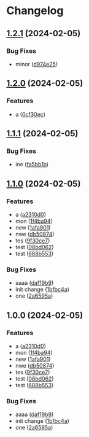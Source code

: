 # Changelog

## [1.2.1](https://github.com/nprashiyer/rp-monokle/compare/v1.2.0...v1.2.1) (2024-02-05)


### Bug Fixes

* minor ([d974e25](https://github.com/nprashiyer/rp-monokle/commit/d974e2563a2622d31dd669ae9afa8a2a6457d98e))

## [1.2.0](https://github.com/nprashiyer/rp-monokle/compare/v1.1.1...v1.2.0) (2024-02-05)


### Features

* a ([0cf30ec](https://github.com/nprashiyer/rp-monokle/commit/0cf30ece7236deba7a62f5488285739ab14903e8))

## [1.1.1](https://github.com/nprashiyer/rp-monokle/compare/v1.1.0...v1.1.1) (2024-02-05)


### Bug Fixes

* ine ([fa5bb1b](https://github.com/nprashiyer/rp-monokle/commit/fa5bb1b09656f08cf7120526f2a955d713f5de53))

## [1.1.0](https://github.com/nprashiyer/rp-monokle/compare/v1.0.0...v1.1.0) (2024-02-05)


### Features

* a ([a2310d0](https://github.com/nprashiyer/rp-monokle/commit/a2310d049679662315997328c0ef7d4918bf7029))
* mon ([1f4ba94](https://github.com/nprashiyer/rp-monokle/commit/1f4ba940624c23626d5671ca4f4cab84f88e2692))
* new ([1afa901](https://github.com/nprashiyer/rp-monokle/commit/1afa90162c844da0a326ac9f724202b8c7b71229))
* nwe ([db50874](https://github.com/nprashiyer/rp-monokle/commit/db50874e73232aa0c711830421958f1d3e53a221))
* tes ([9f30ce7](https://github.com/nprashiyer/rp-monokle/commit/9f30ce7bed049711d43203c8198e2fc0bc7c3022))
* test ([08bd062](https://github.com/nprashiyer/rp-monokle/commit/08bd062b642a06b43637f25bf3d9a741b629f6f2))
* test ([688b553](https://github.com/nprashiyer/rp-monokle/commit/688b55320325493ccacd46a64ea6ddf360287550))


### Bug Fixes

* aaaa ([daf19b9](https://github.com/nprashiyer/rp-monokle/commit/daf19b9bf700e71e4ead246c5dba5241f93d4935))
* init change ([1bfbc4a](https://github.com/nprashiyer/rp-monokle/commit/1bfbc4a13b3db13c585e75b8ac440489f1772f2d))
* one ([2a6595a](https://github.com/nprashiyer/rp-monokle/commit/2a6595a78a8418fb1a253088d0e7249e66c9f93e))

## 1.0.0 (2024-02-05)


### Features

* a ([a2310d0](https://github.com/nprashiyer/rp-monokle/commit/a2310d049679662315997328c0ef7d4918bf7029))
* mon ([1f4ba94](https://github.com/nprashiyer/rp-monokle/commit/1f4ba940624c23626d5671ca4f4cab84f88e2692))
* new ([1afa901](https://github.com/nprashiyer/rp-monokle/commit/1afa90162c844da0a326ac9f724202b8c7b71229))
* nwe ([db50874](https://github.com/nprashiyer/rp-monokle/commit/db50874e73232aa0c711830421958f1d3e53a221))
* tes ([9f30ce7](https://github.com/nprashiyer/rp-monokle/commit/9f30ce7bed049711d43203c8198e2fc0bc7c3022))
* test ([08bd062](https://github.com/nprashiyer/rp-monokle/commit/08bd062b642a06b43637f25bf3d9a741b629f6f2))
* test ([688b553](https://github.com/nprashiyer/rp-monokle/commit/688b55320325493ccacd46a64ea6ddf360287550))


### Bug Fixes

* aaaa ([daf19b9](https://github.com/nprashiyer/rp-monokle/commit/daf19b9bf700e71e4ead246c5dba5241f93d4935))
* init change ([1bfbc4a](https://github.com/nprashiyer/rp-monokle/commit/1bfbc4a13b3db13c585e75b8ac440489f1772f2d))
* one ([2a6595a](https://github.com/nprashiyer/rp-monokle/commit/2a6595a78a8418fb1a253088d0e7249e66c9f93e))
